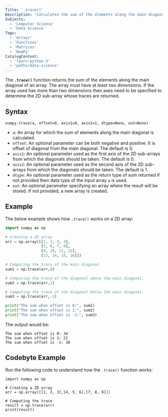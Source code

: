 ```yaml
---
Title: '.trace()'
Description: 'Calculates the sum of the elements along the main diagonal of an array.'
Subjects:
  - 'Computer Science'
  - 'Data Science'
Tags:
  - 'Arrays'
  - 'Functions'
  - 'Matrices'
  - 'NumPy'
CatalogContent:
  - 'learn-python-3'
  - 'paths/data-science'
---
```


The **`.trace()`** function returns the sum of the elements along the main diagonal of an array. The array must have at least two dimensions. If the array used has more than two dimensions then axes need to be specified to determine the 2D sub-array whose traces are returned.

## Syntax

```pseudo
numpy.trace(a, offset=0, axis1=0, axis2=1, dtype=None, out=None)
```

- `a`: An array for which the sum of elements along the main diagonal is calculated.
- `offset`: An optional parameter can be both negative and positive. It is offset of diagonal from the main diagonal. The default is 0.
- `axis1`: An optional parameter used as the first axis of the 2D sub-arrays from which the diagonals should be taken. The default is 0.
- `axis2`: An optional parameter used as the second axis of the 2D sub-arrays from which the diagonals should be taken. The default is 1.
- `dtype`: An optional parameter used as the return type of sum returned if not provided then data type of the input array `a` is used.
- `out`: An optional parameter specifying an array where the result will be stored. If not provided, a new array is created.

## Example

The below example shows how `.trace()` works on a 2D array:

```py
import numpy as np

# Creating a 2D array
arr = np.array([[1, 2, 3, 4],
                [5, 6, 7, 8],
                [9, 10, 11, 12],
                [13, 14, 15, 16]])

# Computing the trace of the main diagonal
sum1 = np.trace(arr,0)

# Computing the trace of the diagonal above the main diagonal.
sum2 = np.trace(arr,1)

# Computing the trace of the diagonal below the main diagonal.
sum3 = np.trace(arr,-1)

print("The sum when offset is 0:", sum1)
print("The sum when offset is 1:", sum2)
print("The sum when offset is -1:", sum3)
```

The output would be:

```shell
The sum when offset is 0: 34
The sum when offset is 1: 21
The sum when offset is -1: 30
```

## Codebyte Example

Run the following code to understand how the `.trace()` function works:

```codebyte/python
import numpy as np

# Creating a 2D array
arr = np.array([[1, 2, 3],[4, 5, 6],[7, 8, 9]])

# Computing the trace
result = np.trace(arr)
print(result)
```
